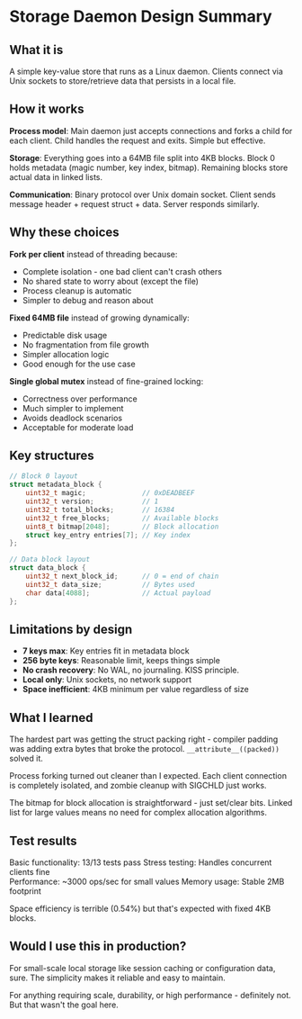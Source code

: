 # Storage Daemon Design Summary

## What it is
A simple key-value store that runs as a Linux daemon. Clients connect via Unix sockets to store/retrieve data that persists in a local file.

## How it works

**Process model**: Main daemon just accepts connections and forks a child for each client. Child handles the request and exits. Simple but effective.

**Storage**: Everything goes into a 64MB file split into 4KB blocks. Block 0 holds metadata (magic number, key index, bitmap). Remaining blocks store actual data in linked lists.

**Communication**: Binary protocol over Unix domain socket. Client sends message header + request struct + data. Server responds similarly.

## Why these choices

**Fork per client** instead of threading because:
- Complete isolation - one bad client can't crash others
- No shared state to worry about (except the file)  
- Process cleanup is automatic
- Simpler to debug and reason about

**Fixed 64MB file** instead of growing dynamically:
- Predictable disk usage
- No fragmentation from file growth
- Simpler allocation logic
- Good enough for the use case

**Single global mutex** instead of fine-grained locking:
- Correctness over performance
- Much simpler to implement
- Avoids deadlock scenarios
- Acceptable for moderate load

## Key structures

```c
// Block 0 layout
struct metadata_block {
    uint32_t magic;              // 0xDEADBEEF
    uint32_t version;            // 1
    uint32_t total_blocks;       // 16384
    uint32_t free_blocks;        // Available blocks
    uint8_t bitmap[2048];        // Block allocation
    struct key_entry entries[7]; // Key index
};

// Data block layout  
struct data_block {
    uint32_t next_block_id;      // 0 = end of chain
    uint32_t data_size;          // Bytes used
    char data[4088];             // Actual payload
};
```

## Limitations by design

- **7 keys max**: Key entries fit in metadata block
- **256 byte keys**: Reasonable limit, keeps things simple
- **No crash recovery**: No WAL, no journaling. KISS principle.
- **Local only**: Unix sockets, no network support
- **Space inefficient**: 4KB minimum per value regardless of size

## What I learned

The hardest part was getting the struct packing right - compiler padding was adding extra bytes that broke the protocol. `__attribute__((packed))` solved it.

Process forking turned out cleaner than I expected. Each client connection is completely isolated, and zombie cleanup with SIGCHLD just works.

The bitmap for block allocation is straightforward - just set/clear bits. Linked list for large values means no need for complex allocation algorithms.

## Test results

Basic functionality: 13/13 tests pass
Stress testing: Handles concurrent clients fine  
Performance: ~3000 ops/sec for small values
Memory usage: Stable 2MB footprint

Space efficiency is terrible (0.54%) but that's expected with fixed 4KB blocks.

## Would I use this in production?

For small-scale local storage like session caching or configuration data, sure. The simplicity makes it reliable and easy to maintain.

For anything requiring scale, durability, or high performance - definitely not. But that wasn't the goal here.